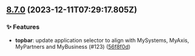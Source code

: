 ## [8.7.0](https://github.com/AxisCommunications/fluent-components/compare/26ba4ea8f6676d385a01f4485d4343662f0afcbf..56f8f0da7fdb80b2b233c2d29dd3b7475db7a49f) (2023-12-11T07:29:17.805Z)

### ✨ Features

  - **topbar**: update application selector to align with MySystems, MyAxis, MyPartners and MyBusiness (#123) ([56f8f0d](https://github.com/AxisCommunications/fluent-components/commit/56f8f0da7fdb80b2b233c2d29dd3b7475db7a49f))
